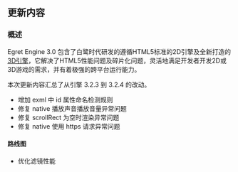## 更新内容

### 概述

Egret Engine 3.0 包含了白鹭时代研发的遵循HTML5标准的2D引擎及全新打造的[3D引擎](https://github.com/egret-labs/egret-3d)，它解决了HTML5性能问题及碎片化问题，灵活地满足开发者开发2D或3D游戏的需求，并有着极强的跨平台运行能力。


本次更新内容汇总了从引擎 3.2.3 到 3.2.4 的改动。

* 增加 exml 中 id 属性命名检测规则
* 修复 native 播放声音播放音量异常问题
* 修复 scrollRect 为空时渲染异常问题
* 修复 native 使用 https 请求异常问题

#### 路线图
* 优化滤镜性能

